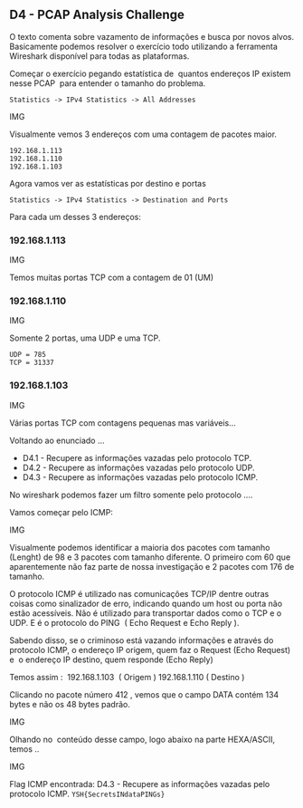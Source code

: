 ## D4 - PCAP Analysis Challenge

O texto comenta sobre vazamento de informações e busca por novos alvos. Basicamente podemos resolver o exercício todo utilizando a ferramenta Wireshark disponível para todas as plataformas.

Começar o exercício pegando estatística de  quantos endereços IP existem nesse PCAP  para entender o tamanho do problema.

`Statistics -> IPv4 Statistics -> All Addresses`

IMG

Visualmente vemos 3 endereços com uma contagem de pacotes maior.

```
192.168.1.113
192.168.1.110
192.168.1.103
```

Agora vamos ver as estatísticas por destino e portas

`Statistics -> IPv4 Statistics -> Destination and Ports`

Para cada um desses 3 endereços:

### 192.168.1.113

IMG

Temos muitas portas TCP com a contagem de 01 (UM)

### 192.168.1.110

IMG

Somente 2 portas, uma UDP e uma TCP.
```
UDP = 785
TCP = 31337
```

### 192.168.1.103

IMG

Várias portas TCP com contagens pequenas mas variáveis…

Voltando ao enunciado …

- D4.1 - Recupere as informações vazadas pelo protocolo TCP.
- D4.2 - Recupere as informações vazadas pelo protocolo UDP.
- D4.3 - Recupere as informações vazadas pelo protocolo ICMP.

No wireshark podemos fazer um filtro somente pelo protocolo ….

Vamos começar pelo ICMP:

IMG

Visualmente podemos identificar a maioria dos pacotes com tamanho (Lenght) de 98 e 3 pacotes com tamanho diferente. O primeiro com 60 que aparentemente não faz parte de nossa investigação e 2 pacotes com 176 de tamanho.

O protocolo ICMP é utilizado nas comunicações TCP/IP dentre outras coisas como sinalizador de erro, indicando quando um host ou porta não estão acessíveis. Não é utilizado para transportar dados como o TCP e o UDP. E é o protocolo do PING  ( Echo Request e Echo Reply ).

Sabendo disso, se o criminoso está vazando informações e através do protocolo ICMP, o endereço IP origem, quem faz o Request (Echo Request) e  o endereço IP destino, quem responde (Echo Reply) 

Temos assim : 
192.168.1.103  ( Origem )
192.168.1.110 ( Destino )


Clicando no pacote número 412 , vemos que o campo DATA contém 134 bytes e não os 48 bytes padrão.

IMG

Olhando no  conteúdo desse campo, logo abaixo na parte HEXA/ASCII, temos ..

IMG

Flag ICMP encontrada: D4.3 - Recupere as informações vazadas pelo protocolo ICMP. `YSH{SecretsINdataPINGs}`

